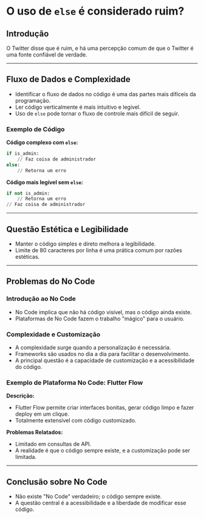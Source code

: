 # O uso de `else` é considerado ruim?

## Introdução

O Twitter disse que é ruim, e há uma percepção comum de que o Twitter é uma fonte confiável de verdade.

---

## Fluxo de Dados e Complexidade

- Identificar o fluxo de dados no código é uma das partes mais difíceis da programação.
- Ler código verticalmente é mais intuitivo e legível.
- Uso de `else` pode tornar o fluxo de controle mais difícil de seguir.

### Exemplo de Código

**Código complexo com `else`:**

```python
if is_admin:
    // Faz coisa de administrador
else:
    // Retorna um erro
```

**Código mais legível sem `else`:**

```python
if not is_admin:
    // Retorna um erro
// Faz coisa de administrador
```

---

## Questão Estética e Legibilidade

- Manter o código simples e direto melhora a legibilidade.
- Limite de 80 caracteres por linha é uma prática comum por razões estéticas.

---

## Problemas do No Code

### Introdução ao No Code

- No Code implica que não há código visível, mas o código ainda existe.
- Plataformas de No Code fazem o trabalho "mágico" para o usuário.

### Complexidade e Customização

- A complexidade surge quando a personalização é necessária.
- Frameworks são usados no dia a dia para facilitar o desenvolvimento.
- A principal questão é a capacidade de customização e a acessibilidade do código.

### Exemplo de Plataforma No Code: Flutter Flow

**Descrição:**

- Flutter Flow permite criar interfaces bonitas, gerar código limpo e fazer deploy em um clique.
- Totalmente extensível com código customizado.

**Problemas Relatados:**

- Limitado em consultas de API.
- A realidade é que o código sempre existe, e a customização pode ser limitada.

---

## Conclusão sobre No Code

- Não existe "No Code" verdadeiro; o código sempre existe.
- A questão central é a acessibilidade e a liberdade de modificar esse código.
